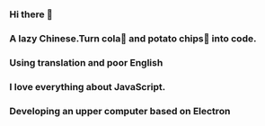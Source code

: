 ### Hi there 👋
### A lazy Chinese.Turn cola🥤 and potato chips🍟 into code. 
### Using translation and poor English
### I love everything about JavaScript. 
### Developing an upper computer based on Electron
<!--
**fullmooooon/fullmooooon** is a ✨ _special_ ✨ repository because its `README.md` (this file) appears on your GitHub profile.

Here are some ideas to get you started:

- 🔭 I’m currently working on ...
- 🌱 I’m currently learning ...
- 👯 I’m looking to collaborate on ...
- 🤔 I’m looking for help with ...
- 💬 Ask me about ...
- 📫 How to reach me: ...
- 😄 Pronouns: ...
- ⚡ Fun fact: ...
-->
